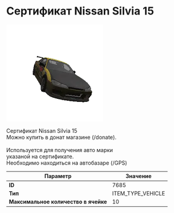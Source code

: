 # Сертификат Nissan Silvia 15

![Item Image](../img/7685.webp?raw=true)

Сертификат Nissan Silvia 15<br>Можно купить в донат магазине (/donate).<br><br>Используется для получения авто марки <br>указаной на сертификате.<br>Необходимо находиться на автобазаре (/GPS)


| Параметр | Значение |
|----------|----------|
| **ID** | 7685 |
| **Тип** | ITEM_TYPE_VEHICLE |
| **Максимальное количество в ячейке** | 10 |

